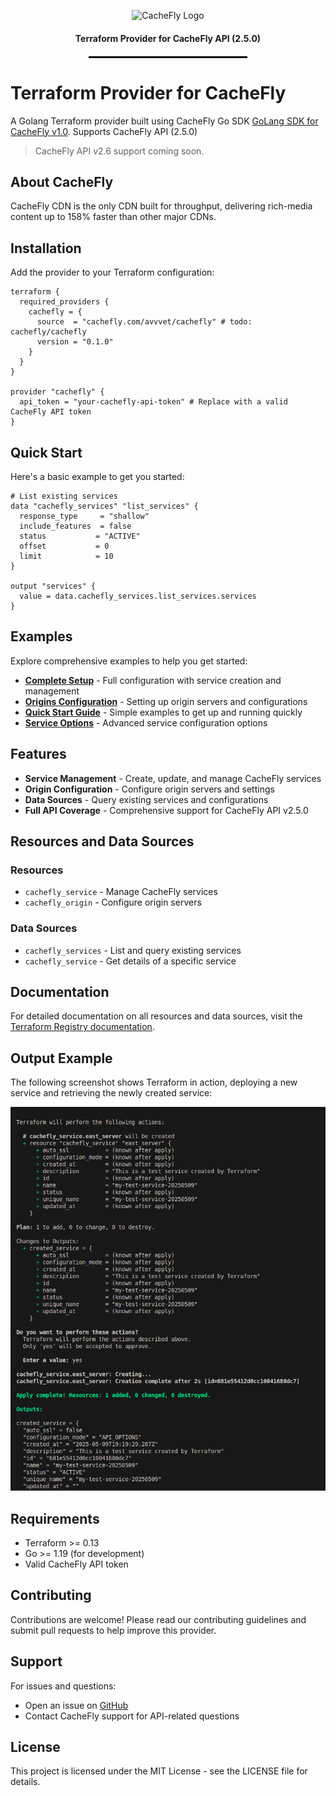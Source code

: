 <p align="center">
 <img src="https://www.cachefly.com/wp-content/uploads/2023/10/Thumbnail-About-Us-Video.png" alt="CacheFly Logo" width="200"/>
</p>

<h4 align="center">Terraform Provider for CacheFly API (2.5.0)</h4>

<hr style="width: 50%; border: 1px solid #000; margin: 20px auto;">

# Terraform Provider for CacheFly

A Golang Terraform provider built using CacheFly Go SDK [GoLang SDK for CacheFly v1.0](https://github.com/cachefly/cachfly-go-sdk). Supports CacheFly API (2.5.0)

> CacheFly API v2.6 support coming soon.

## About CacheFly

CacheFly CDN is the only CDN built for throughput, delivering rich-media content up to 158% faster than other major CDNs.

## Installation

Add the provider to your Terraform configuration:

```hcl
terraform {
  required_providers {
    cachefly = {
      source  = "cachefly.com/avvvet/cachefly" # todo: cachefly/cachefly
      version = "0.1.0"
    }
  }
}

provider "cachefly" {
  api_token = "your-cachefly-api-token" # Replace with a valid CacheFly API token
}
```

## Quick Start

Here's a basic example to get you started:

```hcl
# List existing services
data "cachefly_services" "list_services" {
  response_type     = "shallow"
  include_features  = false
  status           = "ACTIVE"
  offset           = 0
  limit            = 10
}

output "services" {
  value = data.cachefly_services.list_services.services
}
```

## Examples

Explore comprehensive examples to help you get started:

- **[Complete Setup](./examples/complete-setup/main.tf)** - Full configuration with service creation and management
- **[Origins Configuration](./examples/origins/main.tf)** - Setting up origin servers and configurations  
- **[Quick Start Guide](./examples/quickstart/main.tf)** - Simple examples to get up and running quickly
- **[Service Options](./examples/service-options/main.tf)** - Advanced service configuration options

## Features

- **Service Management** - Create, update, and manage CacheFly services
- **Origin Configuration** - Configure origin servers and settings
- **Data Sources** - Query existing services and configurations
- **Full API Coverage** - Comprehensive support for CacheFly API v2.5.0

## Resources and Data Sources

### Resources
- `cachefly_service` - Manage CacheFly services
- `cachefly_origin` - Configure origin servers

### Data Sources  
- `cachefly_services` - List and query existing services
- `cachefly_service` - Get details of a specific service

## Documentation

For detailed documentation on all resources and data sources, visit the [Terraform Registry documentation](https://registry.terraform.io/providers/cachefly.com/avvvet/cachefly/latest/docs).

## Output Example

The following screenshot shows Terraform in action, deploying a new service and retrieving the newly created service:

![Terraform output for CacheFly services](./doc/hcl_output.png)

## Requirements

- Terraform >= 0.13
- Go >= 1.19 (for development)
- Valid CacheFly API token

## Contributing

Contributions are welcome! Please read our contributing guidelines and submit pull requests to help improve this provider.

## Support

For issues and questions:
- Open an issue on [GitHub](https://github.com/cachefly/terraform-provider-cachefly/issues)
- Contact CacheFly support for API-related questions

## License

This project is licensed under the MIT License - see the LICENSE file for details.